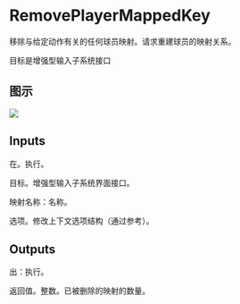 # RemovePlayerMappedKey

移除与给定动作有关的任何球员映射。请求重建球员的映射关系。

目标是增强型输入子系统接口

## 图示

![]($-20221218-19290317.png)

## Inputs

在。执行。

目标。增强型输入子系统界面接口。

映射名称：名称。

选项。修改上下文选项结构（通过参考）。  

## Outputs

出：执行。

返回值。整数。已被删除的映射的数量。
